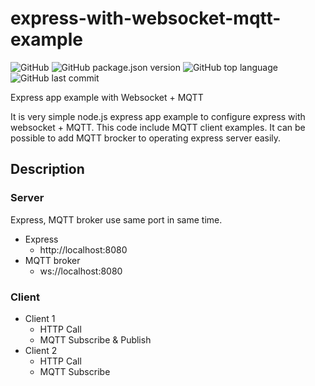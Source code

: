 # express-with-websocket-mqtt-example
![GitHub](https://img.shields.io/github/license/gnokoheat/express-with-websocket-mqtt-example) ![GitHub package.json version](https://img.shields.io/github/package-json/v/gnokoheat/express-with-websocket-mqtt-example) ![GitHub top language](https://img.shields.io/github/languages/top/gnokoheat/express-with-websocket-mqtt-example) ![GitHub last commit](https://img.shields.io/github/last-commit/gnokoheat/express-with-websocket-mqtt-example)

Express app example with Websocket + MQTT

It is very simple node.js express app example to configure express with websocket + MQTT.
This code include MQTT client examples.
It can be possible to add MQTT brocker to operating express server easily.

## Description

### Server

Express, MQTT broker use same port in same time.

- Express
  - http://localhost:8080
- MQTT broker
  - ws://localhost:8080

### Client
- Client 1
  - HTTP Call
  - MQTT Subscribe & Publish
- Client 2
  - HTTP Call
  - MQTT Subscribe
